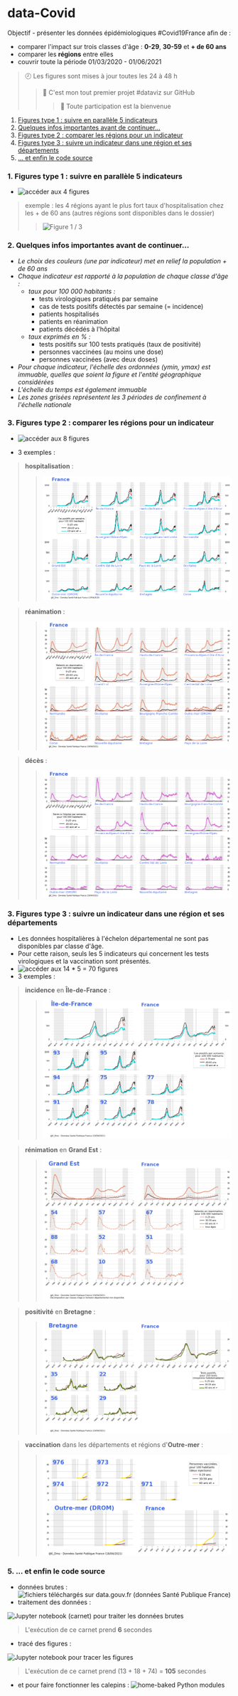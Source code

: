# data-Covid

Objectif - présenter les données épidémiologiques #Covid19France afin de :

* comparer l'impact sur trois classes d'âge : **0-29**, **30-59** et **+ de 60 ans**
* comparer les **régions** entre elles
* couvrir toute la période 01/03/2020 - 01/06/2021

>:clock8: Les figures sont mises à jour toutes les 24 à 48 h
>>:hatching_chick: C'est mon tout premier projet #dataviz sur GitHub
>>>:tada: Toute participation est la bienvenue

1. [Figures type 1 : suivre en parallèle 5 indicateurs](#example2)
2. [Quelques infos importantes avant de continuer...](#infos)
3. [Figures type 2 : comparer les régions pour un indicateur](#example1)
4. [Figures type 3 : suivre un indicateur dans une région et ses départements](#example3)
5. [... et enfin le code source](#example4)

### 1. Figures type 1 : suivre en parallèle 5 indicateurs<a name="example2"></a>

* ![accéder aux 4 figures](/Output/Type1)

>exemple : les 4 régions ayant le plus fort taux d'hospitalisation chez les + de 60 ans (autres régions sont disponibles dans le dossier)
>>![Figure 1 / 3](https://github.com/E-Dmz/data-Covid/blob/main/Output/Type1/r%C3%A9gions%201%20sur%203.png)

### 2. Quelques infos importantes avant de continuer...<a name="info"></a>

* _Le choix des couleurs (une par indicateur) met en relief la population + de 60 ans_
* _Chaque indicateur est rapporté à la population de chaque classe d'âge :_
    * _taux pour 100 000 habitants :_
        * tests virologiques pratiqués par semaine
        * cas de tests positifs détectés par semaine (= incidence)
        * patients hospitalisés
        * patients en réanimation
        * patients décédés à l'hôpital
    * _taux exprimés en % :_
        * tests positifs sur 100 tests pratiqués (taux de positivité)
        * personnes vaccinées (au moins une dose)
        * personnes vaccinées (avec deux doses)
* _Pour chaque indicateur, l'échelle des ordonnées (ymin, ymax) est immuable, quelles que soient la figure et l'entité géographique considérées_
* _L'échelle du temps est également immuable_
* _Les zones grisées représentent les 3 périodes de confinement à l'échelle nationale_

### 3. Figures type 2 : comparer les régions pour un indicateur <a name="example1"></a>

* ![accéder aux 8 figures](/Output/Type2)

* 3 exemples :
> **hospitalisation** :
>>![Figure hosp](https://github.com/E-Dmz/data-Covid/blob/main/Output/Type2/figincidence.png)

> **réanimation** :
>>![Figure réa](https://github.com/E-Dmz/data-Covid/blob/main/Output/Type2/figrea.png)

> **décès** :
>>![Figure décès](https://github.com/E-Dmz/data-Covid/blob/main/Output/Type2/figdeces.png)

### 3. Figures type 3 : suivre un indicateur dans une région et ses départements<a name="example3"></a>

* Les données hospitalières à l'échelon départemental ne sont pas disponibles par classe d'âge.
* Pour cette raison, seuls les 5 indicateurs qui concernent les tests virologiques et la vaccination sont présentés.
* ![accéder aux 14 * 5 = 70 figures](/Output/Type3)
* 3 exemples :

>**incidence** en **Île-de-France** :
>>![Incidence Île-de-France](https://github.com/E-Dmz/data-Covid/blob/main/Output/Type3/%C3%8Ele-de-France/%C3%8Ele-de-France-incidence.png)

>**rénimation** en **Grand Est** :
>>![Réanimation Grand Est](https://github.com/E-Dmz/data-Covid/blob/main/Output/Type3/Grand%20Est/Grand%20Est-rea.png)

>**positivité** en **Bretagne** :
>>![Positivité Bretagne](https://github.com/E-Dmz/data-Covid/blob/main/Output/Type3/Bretagne/Bretagne-positivite.png)

>**vaccination** dans les départements et régions d'**Outre-mer** :
>>![Dose 2 Outre-Mer](/Output/Type3/Outre-mer%20(DROM)/fig-Outre-mer%20(DROM)-dose2.png)

### 5. ... et enfin le code source <a name="example4"></a>

* données brutes :
![fichiers téléchargés sur data.gouv.fr (données Santé Publique France)](/Data)
* traitement des données :

![_Jupyter notebook_ (carnet) pour traiter les données brutes](/Code/v4%20Traitement%20des%20donn%C3%A9es.ipynb)
> L'exécution de ce carnet prend **6** secondes

* tracé des figures :

![_Jupyter notebook_ pour tracer les figures](/Code/v4%20Trac%C3%A9%20des%20figures.ipynb)
> L'exécution de ce carnet prend (13 + 18 + 74) = **105** secondes

* et pour faire fonctionner les calepins :
![home-baked Python modules](/Code/my_package)
